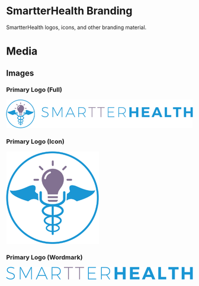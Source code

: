 # SmartterHealth Branding
SmartterHealth logos, icons, and other branding material.

# Media

## Images

### Primary  Logo (Full)

<img alt="Primary SmartterHealth Logo - Full Size" src="Primary Logo//primary - full.png" width="750"/>

### Primary  Logo (Icon)

<img alt="Primary SmartterHealth Logo - Icon Size" src="Primary Logo//primary - icon.png" width="250"/>

### Primary  Logo (Wordmark)

<img alt="Primary SmartterHealth Logo - Wordmark" src="Primary Logo//primary - wordmark.png" width="750"/>

